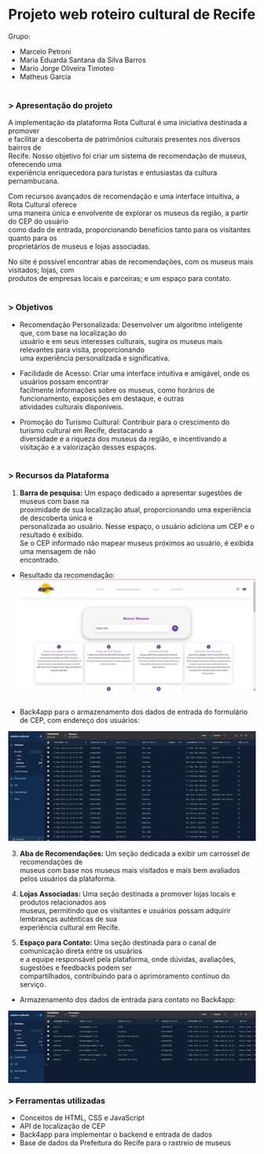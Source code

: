 # Projeto web roteiro cultural de Recife

Grupo: 
- Marcelo Petroni
- Maria Eduarda Santana da Silva Barros
- Mario Jorge Oliveira Timoteo
- Matheus Garcia
<br/><br/>

### > Apresentação do projeto

A implementação da plataforma Rota Cultural é uma iniciativa destinada a promover<br/>
e facilitar a descoberta de patrimônios culturais presentes nos diversos bairros de<br/>
Recife. Nosso objetivo foi criar um sistema de recomendação de museus, oferecendo uma<br/>
experiência enriquecedora para turistas e entusiastas da cultura pernambucana.<br/>

Com recursos avançados de recomendação e uma interface intuitiva, a Rota Cultural oferece<br/>
uma maneira única e envolvente de explorar os museus da região, a partir do CEP do usuário<br/>
como dado de entrada, proporcionando benefícios tanto para os visitantes quanto para os<br/>
proprietários de museus e lojas associadas. 

No site é possível encontrar abas de recomendações, com os museus mais visitados; lojas, com<br/>
produtos de empresas locais e parceiras; e um espaço para contato.<br/><br/>

### > Objetivos

- Recomendação Personalizada: Desenvolver um algoritmo inteligente que, com base na localização do<br/>
usuário e em seus interesses culturais, sugira os museus mais relevantes para visita, proporcionando<br/>
uma experiência personalizada e significativa.

- Facilidade de Acesso: Criar uma interface intuitiva e amigável, onde os usuários possam encontrar<br/>
facilmente informações sobre os museus, como horários de funcionamento, exposições em destaque, e outras<br/>
atividades culturais disponíveis.

- Promoção do Turismo Cultural: Contribuir para o crescimento do turismo cultural em Recife, destacando a<br/>
diversidade e a riqueza dos museus da região, e incentivando a visitação e a valorização desses espaços.<br/><br/>

### > Recursos da Plataforma

1. **Barra de pesquisa:** Um espaço dedicado a apresentar sugestões de museus com base na<br/>
proximidade de sua localização atual, proporcionando uma experiência de descoberta única e<br/>
personalizada ao usuário. Nesse espaço, o usuário adiciona um CEP e o resultado é exibido.<br/>
Se o CEP informado não mapear museus próximos ao usuário, é exibida uma mensagem de não<br/>
encontrado.<br/>

- Resultado da recomendação:<br/>
<img src="/arquivos/resultado.png"/><br/><br/>

- Back4app para o armazenamento dos dados de entrada do formulário de CEP, com endereço dos usuários:<br/>
<img src="/arquivos/back4app-cep.webp"/>
   
3. **Aba de Recomendações:** Um seção dedicada a exibir um carrossel de recomendações de<br/>
museus com base nos museus mais visitados e mais bem avaliados pelos usuários da plataforma.<br/>

4. **Lojas Associadas:** Uma seção destinada a promover lojas locais e produtos relacionados aos<br/>
museus, permitindo que os visitantes e usuários possam adquirir lembranças autênticas de sua<br/>
experiência cultural em Recife.<br/>

5. **Espaço para Contato:** Uma seção destinada para o canal de comunicação direta entre os usuários<br/>
e a equipe responsável pela plataforma, onde dúvidas, avaliações, sugestões e feedbacks podem ser<br/>
compartilhados, contribuindo para o aprimoramento contínuo do serviço.<br/>

- Armazenamento dos dados de entrada para contato no Back4app:<br/>
<img src="/arquivos/back4app-contato.webp"/>

### > Ferramentas utilizadas

- Conceitos de HTML, CSS e JavaScript
- API de localização de CEP
- Back4app para implementar o backend e entrada de dados
- Base de dados da Prefeitura do Recife para o rastreio de museus<br/><br/>

